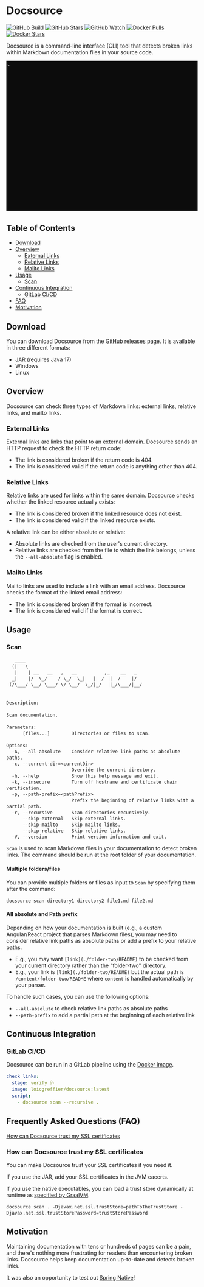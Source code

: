 # Docsource

[![GitHub Build](https://img.shields.io/github/actions/workflow/status/loicgreffier/docsource/continuous_integration.yml?branch=main&logo=github&style=for-the-badge)](https://github.com/loicgreffier/docsource/actions/workflows/continuous_integration.yml)
[![GitHub Stars](https://img.shields.io/github/stars/loicgreffier/docsource?logo=github&style=for-the-badge)](https://github.com/loicgreffier/docsource)
[![GitHub Watch](https://img.shields.io/github/watchers/loicgreffier/docsource?logo=github&style=for-the-badge)](https://github.com/loicgreffier/docsource)
[![Docker Pulls](https://img.shields.io/docker/pulls/loicgreffier/docsource?label=Pulls&logo=docker&style=for-the-badge)](https://hub.docker.com/r/loicgreffier/docsource/tags)
[![Docker Stars](https://img.shields.io/docker/stars/loicgreffier/docsource?label=Stars&logo=docker&style=for-the-badge)](https://hub.docker.com/r/loicgreffier/docsource)

Docsource is a command-line interface (CLI) tool that detects broken links within Markdown documentation files in your source code.

![](.readme/demo.gif)

## Table of Contents

* [Download](#download)
* [Overview](#overview)
  * [External Links](#external-links)
  * [Relative Links](#relative-links)
  * [Mailto Links](#mailto-links)
* [Usage](#usage)
  * [Scan](#scan)
* [Continuous Integration](#continuous-integration)
  * [GitLab CI/CD](#gitlab-cicd)
* [FAQ](#frequently-asked-questions-faq)
* [Motivation](#motivation)

## Download

You can download Docsource from the [GitHub releases page](https://github.com/loicgreffier/docsource/releases). It is available in three different formats:
- JAR (requires Java 17)
- Windows
- Linux

## Overview

Docsource can check three types of Markdown links: external links, relative links, and mailto links.

### External Links

External links are links that point to an external domain. Docsource sends an HTTP request to check the HTTP return code:
- The link is considered broken if the return code is 404.
- The link is considered valid if the return code is anything other than 404.

### Relative Links

Relative links are used for links within the same domain. Docsource checks whether the linked resource actually exists:
- The link is considered broken if the linked resource does not exist.
- The link is considered valid if the linked resource exists.

A relative link can be either absolute or relative:
- Absolute links are checked from the user's current directory.
- Relative links are checked from the file to which the link belongs, unless the `--all-absolute` flag is enabled.

### Mailto Links

Mailto links are used to include a link with an email address. Docsource checks the format of the linked email address:
- The link is considered broken if the format is incorrect.
- The link is considered valid if the format is correct.

## Usage

### Scan 

```console
   ____
  (|   \
   |    | __   __   ,   __          ,_    __   _
  _|    |/  \_/    / \_/  \_|   |  /  |  /    |/
 (/\___/ \__/ \___/ \/ \__/  \_/|_/   |_/\___/|__/


Description:

Scan documentation.

Parameters:
      [files...]        Directories or files to scan.

Options:
  -A, --all-absolute    Consider relative link paths as absolute paths.
  -c, --current-dir=<currentDir>
                        Override the current directory.
  -h, --help            Show this help message and exit.
  -k, --insecure        Turn off hostname and certificate chain verification.
  -p, --path-prefix=<pathPrefix>
                        Prefix the beginning of relative links with a partial path.
  -r, --recursive       Scan directories recursively.
      --skip-external   Skip external links.
      --skip-mailto     Skip mailto links.
      --skip-relative   Skip relative links.
  -V, --version         Print version information and exit.
```

`Scan` is used to scan Markdown files in your documentation to detect broken links. The command should be run at the root folder of your documentation.

#### Multiple folders/files

You can provide multiple folders or files as input to `Scan` by specifying them after the command:

```console
docsource scan directory1 directory2 file1.md file2.md
```

#### All absolute and Path prefix

Depending on how your documentation is built (e.g., a custom Angular/React project that parses Markdown files), you may need to consider relative link paths as absolute paths or add a prefix to your relative paths.
- E.g., you may want `[link](./folder-two/README)` to be checked from your current directory rather than the "folder-two" directory.
- E.g., your link is `[link](./folder-two/README)` but the actual path is `/content/folder-two/README` where `content` is handled automatically by your parser.

To handle such cases, you can use the following options:
- `--all-absolute` to check relative link paths as absolute paths
- `--path-prefix` to add a partial path at the beginning of each relative link

## Continuous Integration

### GitLab CI/CD

Docsource can be run in a GitLab pipeline using the [Docker image](https://hub.docker.com/r/loicgreffier/docsource).

```yaml
check links:
  stage: verify 🩺
  image: loicgreffier/docsource:latest
  script:
    - docsource scan --recursive .
```

## Frequently Asked Questions (FAQ)

[How can Docsource trust my SSL certificates](#how-can-docsource-trust-my-ssl-certificates)

### How can Docsource trust my SSL certificates

You can make Docsource trust your SSL certificates if you need it.

If you use the JAR, add your SSL certificates in the JVM cacerts.

If you use the native executables, you can load a trust store dynamically at runtime as [specified by GraalVM](https://www.graalvm.org/22.1/reference-manual/native-image/CertificateManagement/).

```console
docsource scan . -Djavax.net.ssl.trustStore=pathToTheTrustStore -Djavax.net.ssl.trustStorePassword=trustStorePassword
```

## Motivation

Maintaining documentation with tens or hundreds of pages can be a pain, and there's nothing more frustrating for readers than encountering broken links. Docsource helps keep documentation up-to-date and detects broken links. 

It was also an opportunity to test out [Spring Native](https://docs.spring.io/spring-native/docs/current/reference/htmlsingle/)!
